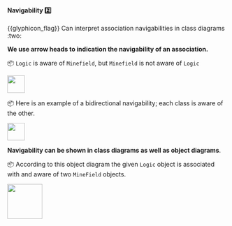 <div id="title">

#### Navigability :two:

<span id="prereqs"></span>

</div>
<span id="outcomes">{{glyphicon_flag}} Can interpret association navigabilities in class diagrams :two:</span>

<div id="body">

**We use arrow heads to indication the navigability of an association.**

<tip-box>

:package: `Logic` is aware of `Minefield`, but `Minefield` is not aware of `Logic`

<img src="{{baseUrl}}/uml/classDiagrams/associations/navigability/images/logicMinefield.png" height="40" />

<include src="logic-minefield.md" />

:package: Here is an example of a bidirectional navigability; each class is aware of the other.<p/>
<img src="{{baseUrl}}/uml/classDiagrams/associations/navigability/images/manDog.png" height="40" />

</tip-box>

**Navigability can be shown in class diagrams as well as object diagrams**.

<tip-box> 

:package: According to this object diagram the given `Logic` object is associated with and aware of two `MineField` objects.

<img src="{{baseUrl}}/uml/classDiagrams/associations/navigability/images/logicMinefieldObjects.png" height="80" />

</tip-box>


</div>

<div id="extras">
</div>